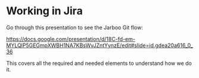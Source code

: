 Working in Jira
=====

Go through this presentation to see the Jarboo Git flow:

https://docs.google.com/presentation/d/18C-fd-em-MYLQlP5GEGmpXWBH1NA7KBsWvJZntYynzE/edit#slide=id.gdea20a616_0_36

This covers all the required and needed elements to understand how we do it.
